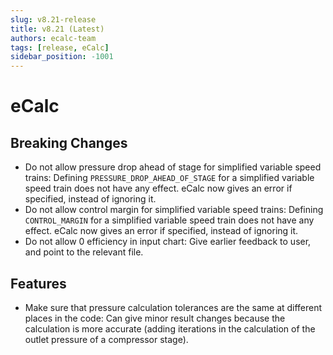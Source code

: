 ```yaml
---
slug: v8.21-release
title: v8.21 (Latest)
authors: ecalc-team
tags: [release, eCalc]
sidebar_position: -1001
---
```


# eCalc

## Breaking Changes
- Do not allow pressure drop ahead of stage for simplified variable speed trains: Defining `PRESSURE_DROP_AHEAD_OF_STAGE` for a simplified variable speed train does not have any effect. eCalc now gives an error if specified, instead of ignoring it.
- Do not allow control margin for simplified variable speed trains: Defining `CONTROL_MARGIN` for a simplified variable speed train does not have any effect. eCalc now gives an error if specified, instead of ignoring it.
- Do not allow 0 efficiency in input chart: Give earlier feedback to user, and point to the relevant file.


## Features
- Make sure that pressure calculation tolerances are the same at different places in the code: Can give minor result changes because the calculation is more accurate (adding iterations in the calculation of the outlet pressure of a compressor stage).
